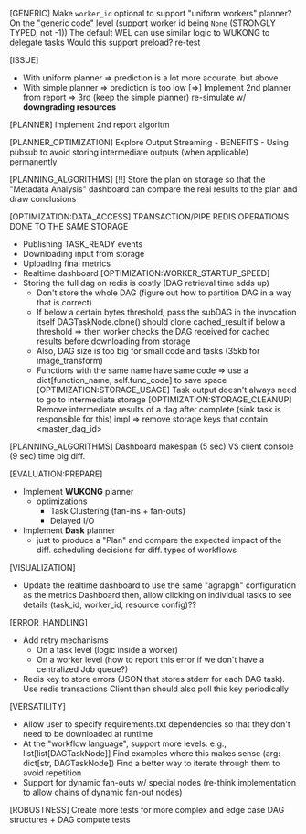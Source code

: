 [GENERIC] Make `worker_id` optional to support "uniform workers" planner?
    On the "generic code" level (support worker id being `None` (STRONGLY TYPED, not -1))
        The default WEL can use similar logic to WUKONG to delegate tasks
        Would this support preload?
    re-test

[ISSUE]
- With uniform planner => prediction is a lot more accurate, but above
- With simple planner => prediction is too low
    [=>] Implement 2nd planner from report => 3rd (keep the simple planner)
        re-simulate w/ **downgrading resources**

[PLANNER] Implement 2nd report algoritm

[PLANNER_OPTIMIZATION] Explore Output Streaming
    - BENEFITS
        - Using pubsub to avoid storing intermediate outputs (when applicable) permanently

[PLANNING_ALGORITHMS] [!!] Store the plan on storage so that the "Metadata Analysis" dashboard can compare the real results to the plan and draw conclusions

[OPTIMIZATION:DATA_ACCESS]
TRANSACTION/PIPE REDIS OPERATIONS DONE TO THE SAME STORAGE
- Publishing TASK_READY events
- Downloading input from storage
- Uploading final metrics
- Realtime dashboard
[OPTIMIZATION:WORKER_STARTUP_SPEED]
- Storing the full dag on redis is costly (DAG retrieval time adds up)
    - Don't store the whole DAG (figure out how to partition DAG in a way that is correct)
    - If below a certain bytes threshold, pass the subDAG in the invocation itself
        DAGTaskNode.clone() should clone cached_result if below a threshold => then worker checks the DAG received for cached results before downloading from storage
    - Also, DAG size is too big for small code and tasks (35kb for image_transform)
    - Functions with the same name have same code => use a dict[function_name, self.func_code] to save space
[OPTIMIZATION:STORAGE_USAGE] Task output doesn't always need to go to intermediate storage
[OPTIMIZATION:STORAGE_CLEANUP] Remove intermediate results of a dag after complete (sink task is responsible for this)
    impl => remove storage keys that contain <master_dag_id>

[PLANNING_ALGORITHMS] Dashboard makespan (5 sec) VS client console (9 sec) time big diff.

[EVALUATION:PREPARE]
- Implement **WUKONG** planner
    + optimizations
        - Task Clustering (fan-ins + fan-outs)
        - Delayed I/O
- Implement **Dask** planner
    - just to produce a "Plan" and compare the expected impact of the diff. scheduling decisions for diff. types of workflows

[VISUALIZATION]
- Update the realtime dashboard to use the same "agrapgh" configuration as the metrics Dashboard
    then, allow clicking on individual tasks to see details (task_id, worker_id, resource config)??

[ERROR_HANDLING]
- Add retry mechanisms
    - On a task level (logic inside a worker)
    - On a worker level (how to report this error if we don't have a centralized Job queue?)
- Redis key to store errors (JSON that stores stderr for each DAG task). Use redis transactions
    Client then should also poll this key periodically

[VERSATILITY]
- Allow user to specify requirements.txt dependencies so that they don't need to be downloaded at runtime
- At the "workflow language", support more levels: e.g., list[list[DAGTaskNode]]
    Find examples where this makes sense (arg: dict[str, DAGTaskNode])
    Find a better way to iterate through them to avoid repetition
- Support for dynamic fan-outs w/ special nodes (re-think implementation to allow chains of dynamic fan-out nodes)

[ROBUSTNESS] Create more tests for more complex and edge case DAG structures + DAG compute tests
